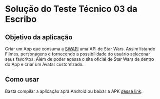 # Solução do Teste Técnico 03 da Escribo


## Objetivo da aplicação

Criar um App que consuma a [SWAPI](https://swapi.dev/) uma API de Star Wars. Assim listando Filmes, personagens e fornecendo a possibilidade do usuário seleconar seus favoritos. Além de poder acessa o site oficial de Star Wars de dentro do App e criar um Avatar customizado.


## Como usar

Basta compilar a aplicação apra Android ou baixar a APK [desse link]().
